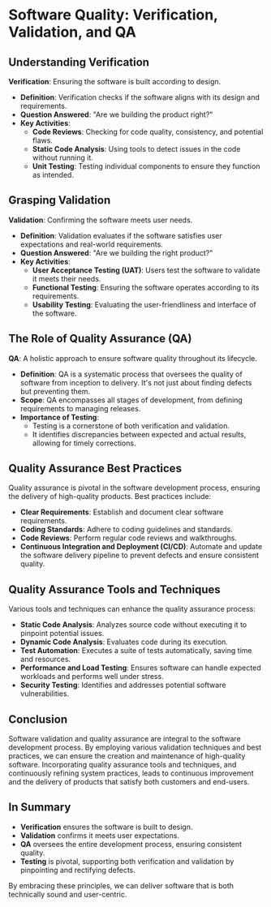 # Software Quality: Verification, Validation, and QA

## Understanding Verification

**Verification**: Ensuring the software is built according to design.

- **Definition**: Verification checks if the software aligns with its design and requirements.
- **Question Answered**: "Are we building the product right?"
- **Key Activities**:
  - **Code Reviews**: Checking for code quality, consistency, and potential flaws.
  - **Static Code Analysis**: Using tools to detect issues in the code without running it.
  - **Unit Testing**: Testing individual components to ensure they function as intended.

## Grasping Validation

**Validation**: Confirming the software meets user needs.

- **Definition**: Validation evaluates if the software satisfies user expectations and real-world requirements.
- **Question Answered**: "Are we building the right product?"
- **Key Activities**:
  - **User Acceptance Testing (UAT)**: Users test the software to validate it meets their needs.
  - **Functional Testing**: Ensuring the software operates according to its requirements.
  - **Usability Testing**: Evaluating the user-friendliness and interface of the software.

## The Role of Quality Assurance (QA)

**QA**: A holistic approach to ensure software quality throughout its lifecycle.

- **Definition**: QA is a systematic process that oversees the quality of software from inception to delivery. It's not just about finding defects but preventing them.
- **Scope**: QA encompasses all stages of development, from defining requirements to managing releases.
- **Importance of Testing**:
  - Testing is a cornerstone of both verification and validation.
  - It identifies discrepancies between expected and actual results, allowing for timely corrections.

## Quality Assurance Best Practices
Quality assurance is pivotal in the software development process, ensuring the delivery of high-quality products. Best practices include:

- **Clear Requirements**: Establish and document clear software requirements.
- **Coding Standards**: Adhere to coding guidelines and standards.
- **Code Reviews**: Perform regular code reviews and walkthroughs.
- **Continuous Integration and Deployment (CI/CD)**: Automate and update the software delivery pipeline to prevent defects and ensure consistent quality.

## Quality Assurance Tools and Techniques
Various tools and techniques can enhance the quality assurance process:

- **Static Code Analysis**: Analyzes source code without executing it to pinpoint potential issues.
- **Dynamic Code Analysis**: Evaluates code during its execution.
- **Test Automation**: Executes a suite of tests automatically, saving time and resources.
- **Performance and Load Testing**: Ensures software can handle expected workloads and performs well under stress.
- **Security Testing**: Identifies and addresses potential software vulnerabilities.

## Conclusion
Software validation and quality assurance are integral to the software development process. By employing various validation techniques and best practices, we can ensure the creation and maintenance of high-quality software. Incorporating quality assurance tools and techniques, and continuously refining system practices, leads to continuous improvement and the delivery of products that satisfy both customers and end-users.


## In Summary

- **Verification** ensures the software is built to design.
- **Validation** confirms it meets user expectations.
- **QA** oversees the entire development process, ensuring consistent quality.
- **Testing** is pivotal, supporting both verification and validation by pinpointing and rectifying defects.

By embracing these principles, we can deliver software that is both technically sound and user-centric.
